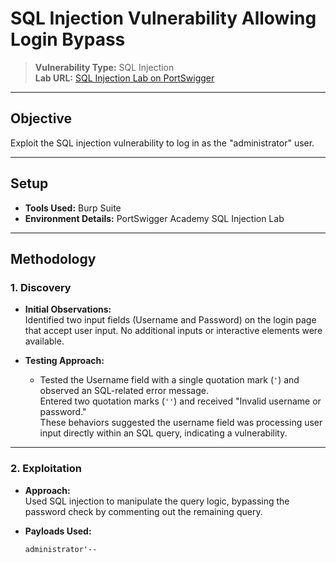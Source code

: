 # SQL Injection Vulnerability Allowing Login Bypass
> **Vulnerability Type:** SQL Injection  
> **Lab URL:** [SQL Injection Lab on PortSwigger](https://portswigger.net/web-security/sql-injection/lab-login-bypass)  

---

## Objective
Exploit the SQL injection vulnerability to log in as the "administrator" user.

---

## Setup
- **Tools Used:** Burp Suite  
- **Environment Details:** PortSwigger Academy SQL Injection Lab

---

## Methodology

### 1. **Discovery**
- **Initial Observations:**  
  Identified two input fields (Username and Password) on the login page that accept user input. No additional inputs or interactive elements were available.  

- **Testing Approach:**  
  - Tested the Username field with a single quotation mark (`'`) and observed an SQL-related error message.  
  Entered two quotation marks (`''`) and received "Invalid username or password."  
  These behaviors suggested the username field was processing user input directly within an SQL query, indicating a vulnerability.

---

### 2. **Exploitation**
- **Approach:**  
  Used SQL injection to manipulate the query logic, bypassing the password check by commenting out the remaining query.  

- **Payloads Used:**  
  ```plaintext
  administrator'--
